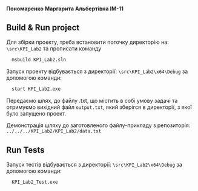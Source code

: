 
#### Пономаренко Маргарита Альбертівна ІМ-11

## Build & Run project

Для збірки проекту, треба встановити поточку директорію на: `\src\KPI_Lab2` та прописати команду

```bash
  msbuild KPI_Lab2.sln
```
Запуск проекту відбувається з директорії: `\src\KPI_Lab2\x64\Debug`
за допомогою команди:
```bash
  start KPI_Lab2.exe
```
Передаємо шлях, до файлу .txt, що містить в собі умову задачі та отримуємо вихідний файл `output.txt`, який зберігся в директорії, з якої було запущено проект.

Демонстрація шляху до заготовленого файлу-прикладу з репозиторія: `../../../KPI_Lab2/KPI_Lab2/data.txt` 

## Run Tests
Запуск тестів відбувається з директорії: `\src\KPI_Lab2\x64\Debug`
за допомогою команди:
```bash
  KPI_Lab2_Test.exe
```
